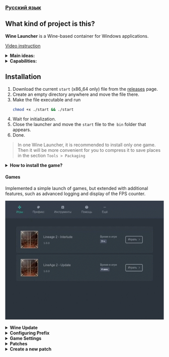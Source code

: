 ### [Русский язык](https://github.com/hitman249/wine-launcher/blob/master/README.RU.md)  

## What kind of project is this?

**Wine Launcher** is a Wine-based container for Windows applications.

[Video instruction](https://www.youtube.com/watch?v=GRlebaAVWn8)  

<details>
<summary><b>Main ideas:</b></summary>
<br>

- System isolation
- System independence
- For each application there is a separate set of Wine and Prefix

<br>
</details>

<details>
<summary><b>Capabilities:</b></summary>
<br>

- Separate **Wine\Prefix**
- Compress **Wine\Data** in **squash** images to save space
- **Wine** Update
- Integration with **DXVK**, **MangoHud**, **VkBasalt**
- Support for multiple applications in one port
- Patch generation
- Diagnostics

<br>
</details>

## Installation

1. Download the current `start` (x86_64 only) file from the [releases](https://github.com/hitman249/wine-launcher/releases) page.
2. Create an empty directory anywhere and move the file there.
3. Make the file executable and run
   ```bash
   chmod +x ./start && ./start
   ```
4. Wait for initialization.
5. Close the launcher and move the `start` file to the` bin` folder that appears.
6. Done.

> In one Wine Launcher, it is recommended to install only one game. 
Then it will be more convenient for you to compress it to save
> places in the section `Tools > Packaging`

<details>
<summary><b>How to install the game?</b></summary>
<br>

1. Before installing the game, you need to create a new patch.
2. Give the patch a meaningful name as this word will be called the folder in which the patch is stored.
3. After installing the game, do not forget to save the patch. This will come in handy for you to upgrade ** Wine ** in the future to recreate the prefix.
4. If you need to install something else, repeat steps 1-3.

> The game must ** be sure ** installed in the `C: \ Games` folder! If another folder is required, it must be reassigned to
> prefix settings, and then recreate it.

<br>
</details>


#### Games

Implemented a simple launch of games, but extended with additional features, such as advanced logging and display of the FPS counter.

![Main](main.gif)


<details>
<summary><b>Wine Update</b></summary>
<br>

Convenient GUI for updating Wine includes 5 repositories.

![Main](wine.gif)

<br>
</details>

<details>
<summary><b>Configuring Prefix</b></summary>
<br>

* In prefix settings there is an automatic installation of DXVK, MangoHud, VkBasalt.
* Restore the resolution of the active monitor after exiting the game.

![Main](prefix.gif)

<br>
</details>

<details>
<summary><b>Game Settings</b></summary>
<br>

* All games must be installed in the default folder, which is set in the prefix default settings for 'Games'.
* In the games themselves, you can specify the design of the **icon** and **background**.
* In the game settings, the path is relative to the 'Games' folder. Be careful! 
  Example, if the path to the executable file is 'C:/Games/The super game/bin/game.exe, then you need to write in the game settings
    - In the **Path to folder** field: 'The super game/bin'
    - In the **File name** box: 'game.exe'

![Main](games.gif)

<br>
</details>

<details>
<summary><b>Patches</b></summary>
<br>

* Everything that is in **prefix** is issued in the form of **patches**.
* If you use third-party patches, you must recreate **prefix** to apply them.
* In other words, **prefix** is not a long-lived structure, you need to recreate it every time you change the **Wine** version or to apply third-party patches.

![Main](patches.gif)

<br>
</details>

<details>
<summary><b>Create a new patch</b></summary>
<br>

When creating a patch, you have the following options:
Before you start, be sure to read the **Game Settings**^

  * Installing the application (game)
  * Installing an application (game) from a disk image
  * Register 'dll', 'ocx' libraries
  * **Winetricks**, available out of the box
  * Wine config
  * Wine File Manager
  * Wine Regedit

![Main](patch.gif)

<br>
</details>
